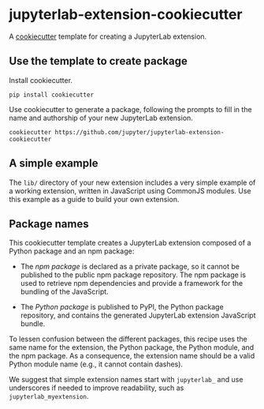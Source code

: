 # jupyterlab-extension-cookiecutter

A [cookiecutter](https://github.com/audreyr/cookiecutter) template for creating a JupyterLab extension.

## Use the template to create package

Install cookiecutter.

```
pip install cookiecutter
```

Use cookiecutter to generate a package, following the prompts to fill in the name and authorship of your new JupyterLab extension.

```
cookiecutter https://github.com/jupyter/jupyterlab-extension-cookiecutter
```

## A simple example

The ``lib/`` directory of your new extension includes a very simple example of a working extension, written in JavaScript using CommonJS modules. Use this example as a guide to build your own extension.

## Package names

This cookiecutter template creates a JupyterLab extension composed of a Python package and an npm package:

- The *npm package* is declared as a private package, so it cannot be published to the public npm package repository. The npm package is used to retrieve npm dependencies and provide a framework for the bundling of the JavaScript.

- The *Python package* is published to PyPI, the Python package repository, and contains the generated JupyterLab extension JavaScript bundle.

To lessen confusion between the different packages, this recipe uses the same name for the extension, the Python package, the Python module, and the npm package. As a consequence, the extension name should be a valid Python module name (e.g., it cannot contain dashes).

We suggest that simple extension names start with `jupyterlab_` and use underscores if needed to improve readability, such as `jupyterlab_myextension`.
